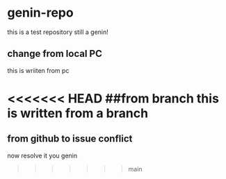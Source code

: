 # genin-repo
this is a test repository
still a genin!

## change from local PC
this is wriiten from pc

<<<<<<< HEAD
##from branch
this is written from a branch
=======
## from github to issue conflict
now resolve it you genin
>>>>>>> main
